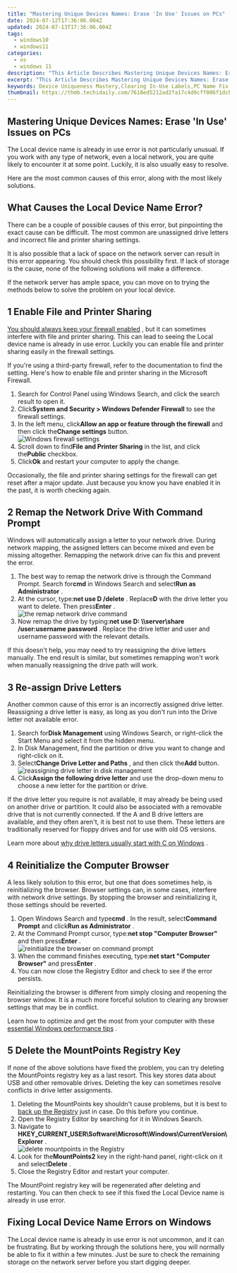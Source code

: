 ```yaml
---
title: "Mastering Unique Devices Names: Erase 'In Use' Issues on PCs"
date: 2024-07-12T17:36:06.004Z
updated: 2024-07-13T17:36:06.004Z
tags:
  - windows10
  - windows11
categories:
  - os
  - windows 11
description: "This Article Describes Mastering Unique Devices Names: Erase 'In Use' Issues on PCs"
excerpt: "This Article Describes Mastering Unique Devices Names: Erase 'In Use' Issues on PCs"
keywords: Device Uniqueness Mastery,Clearing In-Use Labels,PC Name Fix Guide,Reset Usage Icon Error,Erase 'In Use' On PC,Devices Management Tips,Solve Usage Markers Issue
thumbnail: https://thmb.techidaily.com/7618ed5212ad2fa17c4d0cff006f1dcb4d7c52766a583e2029f0351c0b405229.jpg
---
```


## Mastering Unique Devices Names: Erase 'In Use' Issues on PCs

 The Local device name is already in use error is not particularly unusual. If you work with any type of network, even a local network, you are quite likely to encounter it at some point. Luckily, it is also usually easy to resolve.

 Here are the most common causes of this error, along with the most likely solutions.

## What Causes the Local Device Name Error?

 There can be a couple of possible causes of this error, but pinpointing the exact cause can be difficult. The most common are unassigned drive letters and incorrect file and printer sharing settings.

 It is also possible that a lack of space on the network server can result in this error appearing. You should check this possibility first. If lack of storage is the cause, none of the following solutions will make a difference.

 If the network server has ample space, you can move on to trying the methods below to solve the problem on your local device.

## 1 Enable File and Printer Sharing

[You should always keep your firewall enabled](https://www.makeuseof.com/tag/5-reasons-use-firewall/) , but it can sometimes interfere with file and printer sharing. This can lead to seeing the Local device name is already in use error. Luckily you can enable file and printer sharing easily in the firewall settings.

 If you're using a third-party firewall, refer to the documentation to find the setting. Here's how to enable file and printer sharing in the Microsoft Firewall.

1. Search for Control Panel using Windows Search, and click the search result to open it.
2. Click**System and Security > Windows Defender Firewall** to see the firewall settings.
3. In the left menu, click**Allow an app or feature through the firewall** and then click the**Change settings** button.  
![Windows firewall settings](https://static1.makeuseofimages.com/wordpress/wp-content/uploads/2023/01/file-printer-sharing.jpg)
4. Scroll down to find**File and Printer Sharing** in the list, and click the**Public** checkbox.
5. Click**Ok** and restart your computer to apply the change.

 Occasionally, the file and printer sharing settings for the firewall can get reset after a major update. Just because you know you have enabled it in the past, it is worth checking again.

## 2 Remap the Network Drive With Command Prompt

 Windows will automatically assign a letter to your network drive. During network mapping, the assigned letters can become mixed and even be missing altogether. Remapping the network drive can fix this and prevent the error.

1. The best way to remap the network drive is through the Command Prompt. Search for**cmd** in Windows Search and select**Run as Administrator** .
2. At the cursor, type:**net use D /delete** . Replace**D** with the drive letter you want to delete. Then press**Enter** .  
![the remap network drive command](https://static1.makeuseofimages.com/wordpress/wp-content/uploads/2023/01/remap-network-drive.jpg)
3. Now remap the drive by typing:**net use D: \\\\server\\share /user:username password** . Replace the drive letter and user and username password with the relevant details.

 If this doesn't help, you may need to try reassigning the drive letters manually. The end result is similar, but sometimes remapping won't work when manually reassigning the drive path will work.

## 3 Re-assign Drive Letters

 Another common cause of this error is an incorrectly assigned drive letter. Reassigning a drive letter is easy, as long as you don't run into the Drive letter not available error.

1. Search for**Disk Management** using Windows Search, or right-click the Start Menu and select it from the hidden menu.
2. In Disk Management, find the partition or drive you want to change and right-click on it.
3. Select**Change Drive Letter and Paths** , and then click the**Add** button.  
![reassigning drive letter in disk management](https://static1.makeuseofimages.com/wordpress/wp-content/uploads/2023/01/reassign-drive-letter.jpg)
4. Click**Assign the following drive letter** and use the drop-down menu to choose a new letter for the partition or drive.

 If the drive letter you require is not available, it may already be being used on another drive or partition. It could also be associated with a removable drive that is not currently connected. If the A and B drive letters are available, and they often aren't, it is best not to use them. These letters are traditionally reserved for floppy drives and for use with old OS versions.

 Learn more about [why drive letters usually start with C on Windows](https://www.makeuseof.com/why-local-drives-windows-start-from-c/) .

## 4 Reinitialize the Computer Browser

 A less likely solution to this error, but one that does sometimes help, is reinitializing the browser. Browser settings can, in some cases, interfere with network drive settings. By stopping the browser and reinitializing it, those settings should be reverted.

1. Open Windows Search and type**cmd** . In the result, select**Command Prompt** and click**Run as Administrator** .
2. At the Command Prompt cursor, type:**net stop "Computer Browser"** and then press**Enter** .  
![reinitialize the browser on command prompt](https://static1.makeuseofimages.com/wordpress/wp-content/uploads/2023/01/reinitialize-browser.jpg)
3. When the command finishes executing, type:**net start "Computer Browser"** and press**Enter** .
4. You can now close the Registry Editor and check to see if the error persists.

 Reinitializing the browser is different from simply closing and reopening the browser window. It is a much more forceful solution to clearing any browser settings that may be in conflict.

 Learn how to optimize and get the most from your computer with these [essential Windows performance tips](https://www.makeuseof.com/tag/windows-10-faster-performance/) .

## 5 Delete the MountPoints Registry Key

 If none of the above solutions have fixed the problem, you can try deleting the MountPoints registry key as a last resort. This key stores data about USB and other removable drives. Deleting the key can sometimes resolve conflicts in drive letter assignments.

1. Deleting the MountPoints key shouldn't cause problems, but it is best to [back up the Registry](https://www.makeuseof.com/tag/backup-restore-windows-registry/) just in case. Do this before you continue.
2. Open the Registry Editor by searching for it in Windows Search.
3. Navigate to **HKEY\_CURRENT\_USER\\Software\\Microsoft\\Windows\\CurrentVersion\\Explorer** .  
![delete mountpoints in the Registry](https://static1.makeuseofimages.com/wordpress/wp-content/uploads/2023/01/delete-mountpoints.jpg)
4. Look for the**MountPoints2** key in the right-hand panel, right-click on it and select**Delete** .
5. Close the Registry Editor and restart your computer.

 The MountPoint registry key will be regenerated after deleting and restarting. You can then check to see if this fixed the Local Device name is already in use error.

## Fixing Local Device Name Errors on Windows

 The Local device name is already in use error is not uncommon, and it can be frustrating. But by working through the solutions here, you will normally be able to fix it within a few minutes. Just be sure to check the remaining storage on the network server before you start digging deeper.


<ins class="adsbygoogle"
     style="display:block"
     data-ad-format="autorelaxed"
     data-ad-client="ca-pub-7571918770474297"
     data-ad-slot="1223367746"></ins>



<ins class="adsbygoogle"
     style="display:block"
     data-ad-client="ca-pub-7571918770474297"
     data-ad-slot="8358498916"
     data-ad-format="auto"
     data-full-width-responsive="true"></ins>




